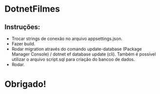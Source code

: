 # DotnetFilmes

## Instruções:
- Trocar strings de conexão no arquivo appsettings.json.
- Fazer build.
- Rodar migration através do comando update-database (Package Manager Console) / dotnet ef database update (cli). Também é possível utilizar o arquivo script.sql para criação do bancoo de dados.
- Rodar.

# Obrigado!
